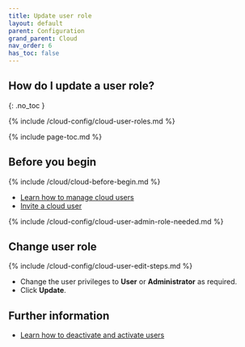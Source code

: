 ```yaml
---
title: Update user role
layout: default
parent: Configuration
grand_parent: Cloud
nav_order: 6
has_toc: false
---
```


## How do I update a user role?
{: .no_toc }

{% include /cloud-config/cloud-user-roles.md %}

{% include page-toc.md %}

## Before you begin

{% include /cloud/cloud-before-begin.md %}
* [Learn how to manage cloud users](/cloud/cloud-configuration/cloud-users-manage)
* [Invite a cloud user](/cloud/cloud-configuration/cloud-user-invite)

{% include /cloud-config/cloud-user-admin-role-needed.md %}

## Change user role

{% include /cloud-config/cloud-user-edit-steps.md %}
* Change the user privileges to **User** or **Administrator** as required.
* Click **Update**.

## Further information

* [Learn how to deactivate and activate users](/cloud/cloud-configuration/cloud-user-deactivate)
